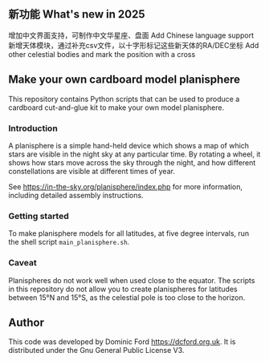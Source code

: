 ## 新功能 What's new in 2025 
增加中文界面支持，可制作中文华星座、盘面 Add Chinese language support 
新增天体模块，通过补充csv文件，以十字形标记这些新天体的RA/DEC坐标 Add other celestial bodies and mark the position with a cross

## Make your own cardboard model planisphere

This repository contains Python scripts that can be used to produce a cardboard cut-and-glue kit to make your own model planisphere.

### Introduction

A planisphere is a simple hand-held device which shows a map of which stars are visible in the night sky at any particular time. By rotating a wheel, it shows how stars move across the sky through the night, and how different constellations are visible at different times of year.

See <https://in-the-sky.org/planisphere/index.php> for more information, including detailed assembly instructions.

### Getting started

To make planisphere models for all latitudes, at five degree intervals, run the shell script `main_planisphere.sh`.

### Caveat

Planispheres do not work well when used close to the equator. The scripts in this repository do not allow you to create planispheres for latitudes between 15&deg;N and 15&deg;S, as the celestial pole is too close to the horizon.

## Author

This code was developed by Dominic Ford <https://dcford.org.uk>. It is distributed under the Gnu General Public License V3.

